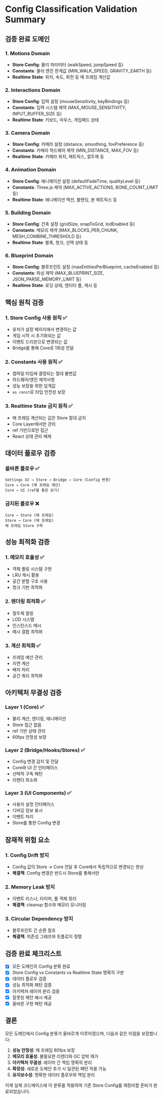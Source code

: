 # Config Classification Validation Summary

## 검증 완료 도메인

### 1. Motions Domain
- **Store Config**: 물리 파라미터 (walkSpeed, jumpSpeed 등)
- **Constants**: 물리 엔진 한계값 (MIN_WALK_SPEED, GRAVITY_EARTH 등)
- **Realtime State**: 위치, 속도, 회전 등 매 프레임 계산값

### 2. Interactions Domain
- **Store Config**: 입력 설정 (mouseSensitivity, keyBindings 등)
- **Constants**: 입력 시스템 제약 (MAX_MOUSE_SENSITIVITY, INPUT_BUFFER_SIZE 등)
- **Realtime State**: 키보드, 마우스, 게임패드 상태

### 3. Camera Domain
- **Store Config**: 카메라 설정 (distance, smoothing, fovPreference 등)
- **Constants**: 카메라 하드웨어 제약 (MIN_DISTANCE, MAX_FOV 등)
- **Realtime State**: 카메라 위치, 매트릭스, 절두체 등

### 4. Animation Domain
- **Store Config**: 애니메이션 설정 (defaultFadeTime, qualityLevel 등)
- **Constants**: Three.js 제약 (MAX_ACTIVE_ACTIONS, BONE_COUNT_LIMIT 등)
- **Realtime State**: 애니메이션 액션, 블렌딩, 본 매트릭스 등

### 5. Building Domain
- **Store Config**: 건축 설정 (gridSize, snapToGrid, lodEnabled 등)
- **Constants**: 메모리 제약 (MAX_BLOCKS_PER_CHUNK, MESH_COMBINE_THRESHOLD 등)
- **Realtime State**: 블록, 청크, 선택 상태 등

### 6. Blueprint Domain
- **Store Config**: 블루프린트 설정 (maxEntitiesPerBlueprint, cacheEnabled 등)
- **Constants**: 파싱 제약 (MAX_BLUEPRINT_SIZE, JSON_PARSE_MEMORY_LIMIT 등)
- **Realtime State**: 로딩 상태, 엔티티 풀, 캐시 등

## 핵심 원칙 검증

### 1. Store Config 사용 원칙 ✅
- 유저가 설정 페이지에서 변경하는 값
- 게임 시작 시 초기화되는 값
- 이벤트 드리븐으로 변경되는 값
- Bridge를 통해 Core로 1회성 전달

### 2. Constants 사용 원칙 ✅
- 컴파일 타임에 결정되는 절대 불변값
- 하드웨어/엔진 제약사항
- 성능 보장을 위한 임계값
- `as const`로 타입 안전성 보장

### 3. Realtime State 금지 원칙 ✅
- 매 프레임 계산되는 값은 Store 절대 금지
- Core Layer에서만 관리
- ref 기반으로만 접근
- React 상태 관리 배제

## 데이터 플로우 검증

### 올바른 플로우 ✅
```
Settings UI → Store → Bridge → Core (Config 변경)
Core → Core (매 프레임 계산)
Core → UI (ref를 통한 읽기)
```

### 금지된 플로우 ❌
```
Core → Store (매 프레임)
Store → Core (매 프레임)
매 프레임 Store 구독
```

## 성능 최적화 검증

### 1. 메모리 효율성 ✅
- 객체 풀링 시스템 구현
- LRU 캐시 활용
- 공간 분할 구조 사용
- 청크 기반 최적화

### 2. 렌더링 최적화 ✅
- 절두체 컬링
- LOD 시스템
- 인스턴스드 메시
- 메시 결합 최적화

### 3. 계산 최적화 ✅
- 프레임 예산 관리
- 지연 계산
- 배치 처리
- 공간 쿼리 최적화

## 아키텍처 무결성 검증

### Layer 1 (Core) ✅
- 물리 계산, 렌더링, 애니메이션
- Store 접근 없음
- ref 기반 상태 관리
- 60fps 안정성 보장

### Layer 2 (Bridge/Hooks/Stores) ✅
- Config 변경 감지 및 전달
- Core와 UI 간 인터페이스
- 선택적 구독 패턴
- 리렌더 최소화

### Layer 3 (UI Components) ✅
- 사용자 설정 인터페이스
- 디버깅 정보 표시
- 이벤트 처리
- Store를 통한 Config 변경

## 잠재적 위험 요소

### 1. Config Drift 방지
- Config 값이 Store → Core 전달 후 Core에서 독립적으로 변경되는 현상
- **해결책**: Config 변경은 반드시 Store를 통해서만

### 2. Memory Leak 방지
- 이벤트 리스너, 타이머, 풀 객체 정리
- **해결책**: cleanup 함수와 메모리 모니터링

### 3. Circular Dependency 방지
- 블루프린트 간 순환 참조
- **해결책**: 의존성 그래프와 토폴로지 정렬

## 검증 완료 체크리스트

- [x] 모든 도메인의 Config 분류 완료
- [x] Store Config vs Constants vs Realtime State 명확히 구분
- [x] 데이터 플로우 검증
- [x] 성능 최적화 패턴 검증
- [x] 아키텍처 레이어 분리 검증
- [x] 잘못된 패턴 예시 제공
- [x] 올바른 구현 패턴 제공

## 결론

모든 도메인에서 Config 분류가 올바르게 이루어졌으며, 다음과 같은 이점을 보장합니다:

1. **성능 안정성**: 매 프레임 60fps 보장
2. **메모리 효율성**: 불필요한 리렌더와 GC 압박 제거
3. **아키텍처 무결성**: 레이어 간 책임 명확히 분리
4. **확장성**: 새로운 도메인 추가 시 일관된 패턴 적용 가능
5. **유지보수성**: 명확한 데이터 플로우와 책임 분리

이제 실제 코드베이스에 이 분류를 적용하여 기존 Store Config를 재정비할 준비가 완료되었습니다. 